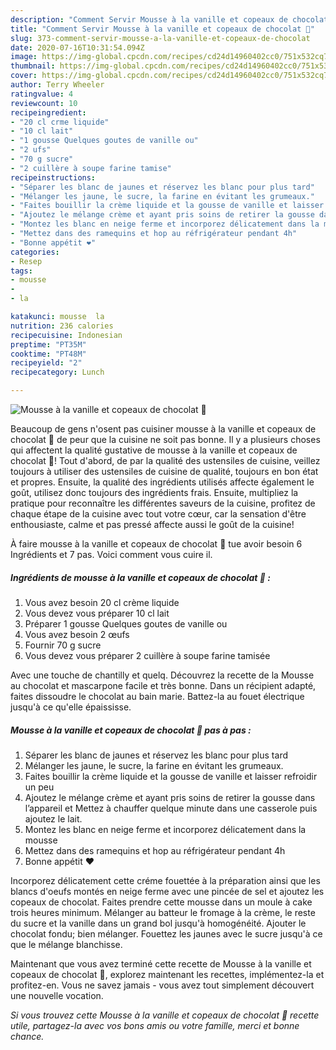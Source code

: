 ```yaml
---
description: "Comment Servir Mousse à la vanille et copeaux de chocolat 🤤"
title: "Comment Servir Mousse à la vanille et copeaux de chocolat 🤤"
slug: 373-comment-servir-mousse-a-la-vanille-et-copeaux-de-chocolat
date: 2020-07-16T10:31:54.094Z
image: https://img-global.cpcdn.com/recipes/cd24d14960402cc0/751x532cq70/mousse-a-la-vanille-et-copeaux-de-chocolat-🤤-photo-principale-de-la-recette.jpg
thumbnail: https://img-global.cpcdn.com/recipes/cd24d14960402cc0/751x532cq70/mousse-a-la-vanille-et-copeaux-de-chocolat-🤤-photo-principale-de-la-recette.jpg
cover: https://img-global.cpcdn.com/recipes/cd24d14960402cc0/751x532cq70/mousse-a-la-vanille-et-copeaux-de-chocolat-🤤-photo-principale-de-la-recette.jpg
author: Terry Wheeler
ratingvalue: 4
reviewcount: 10
recipeingredient:
- "20 cl crme liquide"
- "10 cl lait"
- "1 gousse Quelques goutes de vanille ou"
- "2 ufs"
- "70 g sucre"
- "2 cuillère à soupe farine tamise"
recipeinstructions:
- "Séparer les blanc de jaunes et réservez les blanc pour plus tard"
- "Mélanger les jaune, le sucre, la farine en évitant les grumeaux."
- "Faites bouillir la crème liquide et la gousse de vanille et laisser refroidir un peu"
- "Ajoutez le mélange crème et ayant pris soins de retirer la gousse dans l’appareil et Mettez à chauffer quelque minute dans une casserole puis ajoutez le lait."
- "Montez les blanc en neige ferme et incorporez délicatement dans la mousse"
- "Mettez dans des ramequins et hop au réfrigérateur pendant 4h"
- "Bonne appétit ❤️"
categories:
- Resep
tags:
- mousse
- 
- la

katakunci: mousse  la 
nutrition: 236 calories
recipecuisine: Indonesian
preptime: "PT35M"
cooktime: "PT48M"
recipeyield: "2"
recipecategory: Lunch

---
```



![Mousse à la vanille et copeaux de chocolat 🤤](https://img-global.cpcdn.com/recipes/cd24d14960402cc0/751x532cq70/mousse-a-la-vanille-et-copeaux-de-chocolat-🤤-photo-principale-de-la-recette.jpg)

Beaucoup de gens n'osent pas cuisiner mousse à la vanille et copeaux de chocolat 🤤 de peur que la cuisine ne soit pas bonne. Il y a plusieurs choses qui affectent la qualité gustative de mousse à la vanille et copeaux de chocolat 🤤! Tout d'abord, de par la qualité des ustensiles de cuisine, veillez toujours à utiliser des ustensiles de cuisine de qualité, toujours en bon état et propres. Ensuite, la qualité des ingrédients utilisés affecte également le goût, utilisez donc toujours des ingrédients frais. Ensuite, multipliez la pratique pour reconnaître les différentes saveurs de la cuisine, profitez de chaque étape de la cuisine avec tout votre cœur, car la sensation d'être enthousiaste, calme et pas pressé affecte aussi le goût de la cuisine!

<!--inarticleads1-->

À faire mousse à la vanille et copeaux de chocolat 🤤 tue avoir besoin 6 Ingrédients et 7 pas. Voici comment vous cuire il.

##### Ingrédients de mousse à la vanille et copeaux de chocolat 🤤 :

1. Vous avez besoin 20 cl crème liquide
1. Vous devez vous préparer 10 cl lait
1. Préparer 1 gousse Quelques goutes de vanille ou
1. Vous avez besoin 2 œufs
1. Fournir 70 g sucre
1. Vous devez vous préparer 2 cuillère à soupe farine tamisée


Avec une touche de chantilly et quelq. Découvrez la recette de la Mousse au chocolat et mascarpone facile et très bonne. Dans un récipient adapté, faites dissoudre le chocolat au bain marie. Battez-la au fouet électrique jusqu&#39;à ce qu&#39;elle épaississe. 

<!--inarticleads2-->

##### Mousse à la vanille et copeaux de chocolat 🤤 pas à pas :

1. Séparer les blanc de jaunes et réservez les blanc pour plus tard
1. Mélanger les jaune, le sucre, la farine en évitant les grumeaux.
1. Faites bouillir la crème liquide et la gousse de vanille et laisser refroidir un peu
1. Ajoutez le mélange crème et ayant pris soins de retirer la gousse dans l’appareil et Mettez à chauffer quelque minute dans une casserole puis ajoutez le lait.
1. Montez les blanc en neige ferme et incorporez délicatement dans la mousse
1. Mettez dans des ramequins et hop au réfrigérateur pendant 4h
1. Bonne appétit ❤️


Incorporez délicatement cette créme fouettée à la préparation ainsi que les blancs d&#39;oeufs montés en neige ferme avec une pincée de sel et ajoutez les copeaux de chocolat. Faites prendre cette mousse dans un moule à cake trois heures minimum. Mélanger au batteur le fromage à la crème, le reste du sucre et la vanille dans un grand bol jusqu&#39;à homogénéité. Ajouter le chocolat fondu; bien mélanger. Fouettez les jaunes avec le sucre jusqu&#39;à ce que le mélange blanchisse. 

<!--inarticleads1-->

<p>
Maintenant que vous avez terminé cette recette de Mousse à la vanille et copeaux de chocolat 🤤, explorez maintenant les recettes, implémentez-la et profitez-en. Vous ne savez jamais - vous avez tout simplement découvert une nouvelle vocation.
</p>

<p>
<i>Si vous trouvez cette Mousse à la vanille et copeaux de chocolat 🤤 recette utile, partagez-la avec vos bons amis ou votre famille, merci et bonne chance.</i>
</p>
